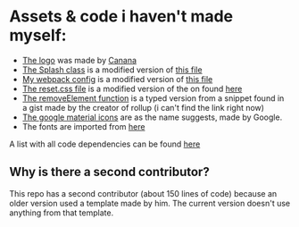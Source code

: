 # Assets & code i haven't made myself:

-   [The logo](../src/assets/favicon.ico) was made by [Canana](http://canana.xyz/)
-   [The Splash class](../src/modules/Splash/classes/Splash.ts) is a modified version of [this file](https://gitlab.com/wavedistrict/web-client/blob/master/src/modules/splash/classes/Splash.ts)
-   [My webpack config](../webpack.config.js) is a modified version of [this file](https://gitlab.com/wavedistrict/web-client/blob/master/src/modules/splash/classes/Splash.ts)
-   [The reset.css file](../src/modules/core/styles/reset.scss) is a modified version of the on found [here](https://meyerweb.com/eric/tools/css/reset/)
-   [The removeElement function](../src/common/lang/arrays/helpers/removeElement.ts) is a typed version from a snippet found in a gist made by the creator of rollup (i can't find the link right now)
-   [The google material icons](https://material.io/resources/icons/) are as the name suggests, made by Google.
-   The fonts are imported from [here](https://fonts.google.com/)

A list with all code dependencies can be found [here](../package.json)

## Why is there a second contributor?

This repo has a second contributor (about 150 lines of code) because an older version used a template made by him. The current version doesn't use anything from that template.
